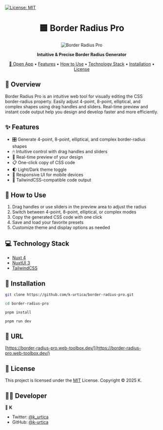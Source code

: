 [![License: MIT](https://img.shields.io/badge/License-MIT-yellow.svg)](https://opensource.org/licenses/MIT)

<h1 align="center">🟦 Border Radius Pro</h1>

<p align="center">
  <img src="https://github.com/user-attachments/assets/25a5eda8-899c-410e-9ccb-94d59775af98" alt="Border Radius Pro" />
</p>

<p align="center">
  <strong>Intuitive & Precise Border Radius Generator</strong>
</p>

<p align="center">
  <a href="https://border-radius-pro.web-toolbox.dev/">🔗 Open App</a> •
  <a href="#-features">Features</a> •
  <a href="#-how-to-use">How to Use</a> •
  <a href="#-technology-stack">Technology Stack</a> •
  <a href="#-installation">Installation</a> •
  <a href="#-license">License</a>
</p>

## 📝 Overview

Border Radius Pro is an intuitive web tool for visually editing the CSS border-radius property.
Easily adjust 4-point, 8-point, elliptical, and complex shapes using drag handles and sliders.
Real-time preview and instant code output help you design and develop faster and more efficiently.

## ✨ Features

- 🎛 Generate 4-point, 8-point, elliptical, and complex border-radius shapes
- 🖱 Intuitive control with drag handles and sliders
- 👀 Real-time preview of your design
- 📋 One-click copy of CSS code
- 🌓 Light/Dark theme toggle
- 📱 Responsive UI for mobile devices
- 🧩 TailwindCSS-compatible code output

## 🚀 How to Use

1. Drag handles or use sliders in the preview area to adjust the radius
2. Switch between 4-point, 8-point, elliptical, or complex modes
3. Copy the generated CSS code with one click
4. Save and load your favorite presets
5. Customize theme and display options as needed

## 💻 Technology Stack

- [Nuxt 4](https://nuxt.com/)
- [NuxtUI 3](https://ui.nuxt.com/)
- [TailwindCSS](https://tailwindcss.com/)

## 🔧 Installation

```bash
git clone https://github.com/k-urtica/border-radius-pro.git

cd border-radius-pro

pnpm install

pnpm run dev
```

## 🔗 URL

[https://border-radius-pro.web-toolbox.dev/](https://border-radius-pro.web-toolbox.dev/)

## 📄 License

This project is licensed under the [MIT](https://opensource.org/licenses/MIT) License.
Copyright © 2025 K.

## 👨‍💻 Developer

👤 **K**

- Twitter: [@k_urtica](https://twitter.com/k_urtica)
- GitHub: [@k-urtica](https://github.com/k-urtica)
